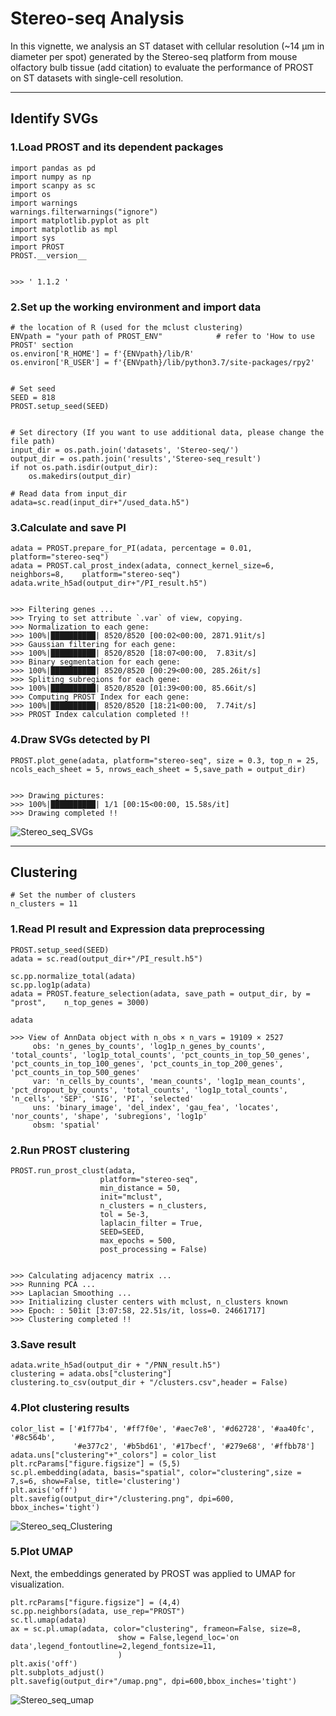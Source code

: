 # Stereo-seq  Analysis
In this vignette, we analysis an ST dataset with cellular resolution (~14 μm in diameter per spot) generated by the Stereo-seq platform from mouse olfactory bulb tissue (add citation) to evaluate the performance of PROST on ST datasets with single-cell resolution.

---
## Identify SVGs
### 1.Load PROST and its dependent packages

    import pandas as pd
    import numpy as np
    import scanpy as sc
    import os
    import warnings
    warnings.filterwarnings("ignore")
    import matplotlib.pyplot as plt
    import matplotlib as mpl
    import sys
    import PROST
    PROST.__version__


    >>> ' 1.1.2 '

### 2.Set up the working environment and import data 

    # the location of R (used for the mclust clustering)
    ENVpath = "your path of PROST_ENV"            # refer to 'How to use PROST' section    
    os.environ['R_HOME'] = f'{ENVpath}/lib/R'
    os.environ['R_USER'] = f'{ENVpath}/lib/python3.7/site-packages/rpy2'


    # Set seed
    SEED = 818
    PROST.setup_seed(SEED)
    

    # Set directory (If you want to use additional data, please change the file path)
    input_dir = os.path.join('datasets', 'Stereo-seq/')
    output_dir = os.path.join('results','Stereo-seq_result')
    if not os.path.isdir(output_dir):
        os.makedirs(output_dir)

    # Read data from input_dir
    adata=sc.read(input_dir+"/used_data.h5")


### 3.Calculate and save PI

    adata = PROST.prepare_for_PI(adata, percentage = 0.01, platform="stereo-seq")
    adata = PROST.cal_prost_index(adata, connect_kernel_size=6, neighbors=8,    platform="stereo-seq")
    adata.write_h5ad(output_dir+"/PI_result.h5")


    >>> Filtering genes ...
    >>> Trying to set attribute `.var` of view, copying.
    >>> Normalization to each gene:
    >>> 100%|██████████| 8520/8520 [00:02<00:00, 2871.91it/s]
    >>> Gaussian filtering for each gene:
    >>> 100%|██████████| 8520/8520 [18:07<00:00,  7.83it/s]
    >>> Binary segmentation for each gene:
    >>> 100%|██████████| 8520/8520 [00:29<00:00, 285.26it/s]
    >>> Spliting subregions for each gene:
    >>> 100%|██████████| 8520/8520 [01:39<00:00, 85.66it/s]
    >>> Computing PROST Index for each gene:
    >>> 100%|██████████| 8520/8520 [18:21<00:00,  7.74it/s]
    >>> PROST Index calculation completed !!

    

### 4.Draw SVGs detected by PI
    PROST.plot_gene(adata, platform="stereo-seq", size = 0.3, top_n = 25, ncols_each_sheet = 5, nrows_each_sheet = 5,save_path = output_dir)    


    >>> Drawing pictures:
    >>> 100%|██████████| 1/1 [00:15<00:00, 15.58s/it]
    >>> Drawing completed !!
![Stereo_seq_SVGs](../imgs/Stereo-seq/Stereo_seq_SVGs.png "Stereo_seq_SVGs")

--- 
## Clustering 
    # Set the number of clusters
    n_clusters = 11


### 1.Read PI result and Expression data preprocessing
    PROST.setup_seed(SEED)
    adata = sc.read(output_dir+"/PI_result.h5")

    sc.pp.normalize_total(adata)
    sc.pp.log1p(adata)
    adata = PROST.feature_selection(adata, save_path = output_dir, by = "prost",    n_top_genes = 3000)

    adata

    >>> View of AnnData object with n_obs × n_vars = 19109 × 2527
         obs: 'n_genes_by_counts', 'log1p_n_genes_by_counts', 'total_counts', 'log1p_total_counts', 'pct_counts_in_top_50_genes',    'pct_counts_in_top_100_genes', 'pct_counts_in_top_200_genes', 'pct_counts_in_top_500_genes'
         var: 'n_cells_by_counts', 'mean_counts', 'log1p_mean_counts', 'pct_dropout_by_counts', 'total_counts', 'log1p_total_counts',    'n_cells', 'SEP', 'SIG', 'PI', 'selected'
         uns: 'binary_image', 'del_index', 'gau_fea', 'locates', 'nor_counts', 'shape', 'subregions', 'log1p'
         obsm: 'spatial'

### 2.Run PROST clustering
    PROST.run_prost_clust(adata, 
                        platform="stereo-seq", 
                        min_distance = 50,
                        init="mclust",
                        n_clusters = n_clusters,                     
                        tol = 5e-3,
                        laplacin_filter = True,
                        SEED=SEED,
                        max_epochs = 500,
                        post_processing = False)
    

    >>> Calculating adjacency matrix ...
    >>> Running PCA ...
    >>> Laplacian Smoothing ...
    >>> Initializing cluster centers with mclust, n_clusters known
    >>> Epoch: : 501it [3:07:58, 22.51s/it, loss=0. 24661717]                         
    >>> Clustering completed !!

### 3.Save result
    adata.write_h5ad(output_dir + "/PNN_result.h5")
    clustering = adata.obs["clustering"]
    clustering.to_csv(output_dir + "/clusters.csv",header = False)

### 4.Plot clustering results 
    color_list = ['#1f77b4', '#ff7f0e', '#aec7e8', '#d62728', '#aa40fc', '#8c564b',
                  '#e377c2', '#b5bd61', '#17becf', '#279e68', '#ffbb78']
    adata.uns["clustering"+"_colors"] = color_list
    plt.rcParams["figure.figsize"] = (5,5)
    sc.pl.embedding(adata, basis="spatial", color="clustering",size = 7,s=6, show=False, title='clustering')
    plt.axis('off')
    plt.savefig(output_dir+"/clustering.png", dpi=600, bbox_inches='tight')


![Stereo_seq_Clustering](../imgs/Stereo-seq/Stereo_seq_Clustering.png "Stereo_seq_Clustering")

### 5.Plot UMAP
Next, the embeddings generated by PROST was applied to UMAP for visualization.

    plt.rcParams["figure.figsize"] = (4,4)
    sc.pp.neighbors(adata, use_rep="PROST")
    sc.tl.umap(adata)
    ax = sc.pl.umap(adata, color="clustering", frameon=False, size=8,
                            show = False,legend_loc='on data',legend_fontoutline=2,legend_fontsize=11,
                            )
    plt.axis('off')
    plt.subplots_adjust()
    plt.savefig(output_dir+"/umap.png", dpi=600,bbox_inches='tight')

![Stereo_seq_umap](../imgs/Stereo-seq/Stereo_seq_umap.png "Stereo_seq_umap")

